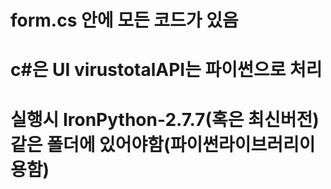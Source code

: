 # form.cs  안에 모든  코드가 있음
# c#은 UI  virustotalAPI는  파이썬으로 처리
# 실행시 IronPython-2.7.7(혹은 최신버전)같은 폴더에 있어야함(파이썬라이브러리이용함)
